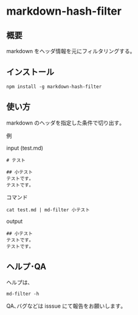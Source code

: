 # markdown-hash-filter

## 概要

markdown をヘッダ情報を元にフィルタリングする。

## インストール

```
npm install -g markdown-hash-filter
```

## 使い方

markdown のヘッダを指定した条件で切り出す｡

例

input (test.md)

```
# テスト

## 小テスト
テストです｡
テストです｡
```

コマンド

```
cat test.md | md-filter 小テスト
```

output

```
## 小テスト
テストです｡
テストです｡

```

## ヘルプ･QA

ヘルプは､

```
md-filter -h
```

QA､バグなどは isssue にて報告をお願いします｡
